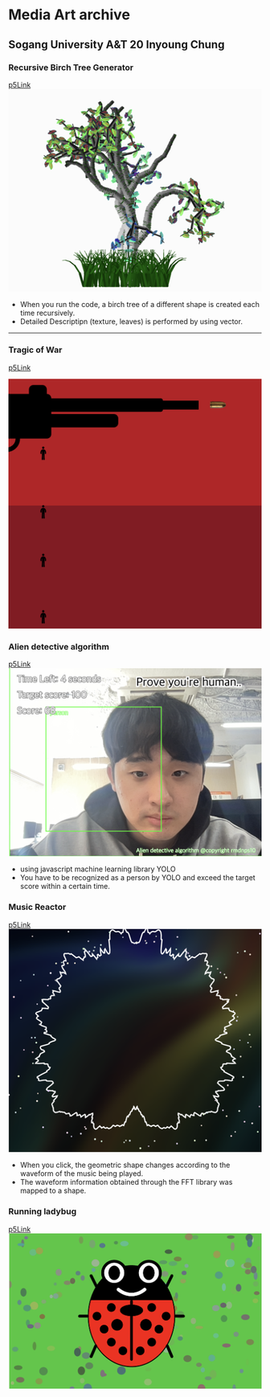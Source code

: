 # Media Art archive 
Sogang University A&T 20 Inyoung Chung
---
### Recursive Birch Tree Generator 
[p5Link](https://editor.p5js.org/rmdnps10/sketches/xBod-ihS9)
<img src="./birch-tree/birchtree.png">

- When you run the code, a birch tree of a different shape is created each time recursively. 
- Detailed Descriptipn (texture, leaves) is performed by using vector.

---
### Tragic of War
[p5Link](https://editor.p5js.org/rmdnps10/sketches/mcG2dzSXW)

<img src="./tragic-of-war/tragicofwar.png">



### Alien detective algorithm
[p5Link](https://editor.p5js.org/rmdnps10/sketches/WDcQzZWnd)
<img src="./alien-detective-algorithm/aliendetectivealgorithm.png">
- using javascript machine learning library YOLO
- You have to be recognized as a person by YOLO and exceed the target score within a certain time.

### Music Reactor
[p5Link](https://editor.p5js.org/rmdnps10/sketches/-oGeTIphM)
<img src="./music-reactor/musicreactor.png">
- When you click, the geometric shape changes according to the waveform of the music being played.
- The waveform information obtained through the FFT library was mapped to a shape.



### Running ladybug
[p5Link](https://editor.p5js.org/rmdnps10/sketches/lhDJCPYIT)
<img src="./ladybug/ladybug.png">






